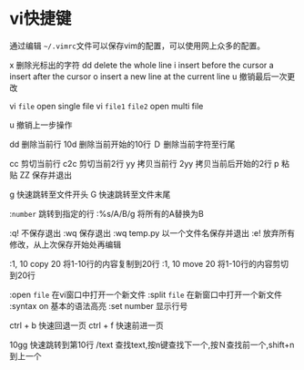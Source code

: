 # vi快捷键

通过编辑 `~/.vimrc`文件可以保存vim的配置，可以使用网上众多的配置。

x   删除光标出的字符
dd  delete the whole line
i   insert before the cursor
a   insert after the cursor
o   insert a new line at the current line
u   撤销最后一次更改

vi `file`   open single file
vi `file1` `file2`  open multi file

u   撤销上一步操作

dd  删除当前行
10d 删除当前开始的10行
Ｄ  删除当前字符至行尾

cc  剪切当前行
c2c 剪切当前2行
yy  拷贝当前行
2yy 拷贝当前后开始的2行
p   粘贴
ZZ  保存并退出

g   快速跳转至文件开头
G   快速跳转至文件末尾

:`number`   跳转到指定的行
:%s/A/B/g  将所有的A替换为B

:q!  不保存退出
:wq     保存退出
:wq temp.py 以一个文件名保存并退出
:e!     放弃所有修改，从上次保存开始处再编辑

:1, 10 copy 20  将1-10行的内容复制到20行
:1, 10 move 20  将1-10行的内容剪切到20行

:open `file`    在vi窗口中打开一个新文件
:split `file`   在新窗口中打开一个新文件
:syntax on  基本的语法高亮
:set number 显示行号

ctrl + b    快速回退一页
ctrl + f    快速前进一页

10gg    快速跳转到第10行
/text   查找text,按n键查找下一个,按Ｎ查找前一个,shift+n到上一个
